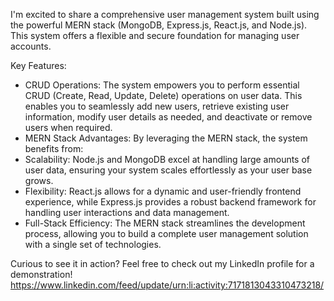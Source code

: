 I'm excited to share a comprehensive user management system built using the powerful MERN stack (MongoDB, Express.js, React.js, and Node.js). This system offers a flexible and secure foundation for managing user accounts.

Key Features:
*  CRUD Operations: 
The system empowers you to perform essential CRUD (Create, Read, Update, Delete) operations on user data. This enables you to seamlessly add new users, retrieve existing user information, modify user details as needed, and deactivate or remove users when required.
*  MERN Stack Advantages:
By leveraging the MERN stack, the system benefits from:
*  Scalability: Node.js and MongoDB excel at handling large amounts of user data, ensuring your system scales effortlessly as your user base grows.
*  Flexibility: React.js allows for a dynamic and user-friendly frontend experience, while Express.js provides a robust backend framework for handling user interactions and data management.
*  Full-Stack Efficiency: The MERN stack streamlines the development process, allowing you to build a complete user management solution with a single set of technologies.

Curious to see it in action? Feel free to check out my LinkedIn profile for a demonstration!
https://www.linkedin.com/feed/update/urn:li:activity:7171813043310473218/
